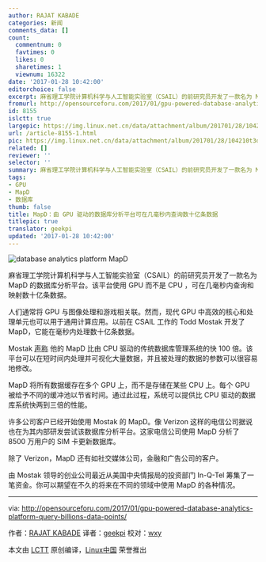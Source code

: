 ```yaml
---
author: RAJAT KABADE
categories: 新闻
comments_data: []
count:
  commentnum: 0
  favtimes: 0
  likes: 0
  sharetimes: 1
  viewnum: 16322
date: '2017-01-28 10:42:00'
editorchoice: false
excerpt: 麻省理工学院计算机科学与人工智能实验室（CSAIL）的前研究员开发了一款名为 MapD 的数据库分析平台。该平台使用 GPU 而不是 CPU ，可在几毫秒内查询和映射数十亿条数据。
fromurl: http://opensourceforu.com/2017/01/gpu-powered-database-analytics-platform-query-billions-data-points/
id: 8155
islctt: true
largepic: https://img.linux.net.cn/data/attachment/album/201701/28/104210t3dy4xxxwxzydt83.jpg
url: /article-8155-1.html
pic: https://img.linux.net.cn/data/attachment/album/201701/28/104210t3dy4xxxwxzydt83.jpg.thumb.jpg
related: []
reviewer: ''
selector: ''
summary: 麻省理工学院计算机科学与人工智能实验室（CSAIL）的前研究员开发了一款名为 MapD 的数据库分析平台。该平台使用 GPU 而不是 CPU ，可在几毫秒内查询和映射数十亿条数据。
tags:
- GPU
- MapD
- 数据库
thumb: false
title: MapD：由 GPU 驱动的数据库分析平台可在几毫秒内查询数十亿条数据
titlepic: true
translator: geekpi
updated: '2017-01-28 10:42:00'
---
```


![database analytics platform MapD](/data/attachment/album/201701/28/104210t3dy4xxxwxzydt83.jpg)


麻省理工学院计算机科学与人工智能实验室（CSAIL）的前研究员开发了一款名为 MapD 的数据库分析平台。该平台使用 GPU 而不是 CPU ，可在几毫秒内查询和映射数十亿条数据。


人们通常将 GPU 与图像处理和游戏相关联。然而，现代 GPU 中高效的核心和处理单元也可以用于通用计算应用。以前在 CSAIL 工作的 Todd Mostak 开发了 MapD，它能在毫秒内处理数十亿条数据。


Mostak [声称](http://news.mit.edu/2017/startup-mapd-fast-big-data-mapping-0111) 他的 MapD 比由 CPU 驱动的传统数据库管理系统的快 100 倍。该平台可以在短时间内处理并可视化大量数据，并且被处理的数据的参数可以很容易地修改。


MapD 将所有数据缓存在多个 GPU 上，而不是存储在某些 CPU 上。每个 GPU 被给予不同的缓冲池以节省时间。通过此过程，系统可以提供比 CPU 驱动的数据库系统快两到三倍的性能。


许多公司客户已经开始使用 Mostak 的 MapD。像 Verizon 这样的电信公司据说也在为其内部研发尝试该数据库分析平台。这家电信公司使用 MapD 分析了 8500 万用户的 SIM 卡更新数据库。


除了 Verizon，MapD 还有如社交媒体公司，金融和广告公司的客户。


由 Mostak 领导的创业公司最近从美国中央情报局的投资部门 In-Q-Tel 筹集了一笔资金。你可以期望在不久的将来在不同的领域中使用 MapD 的各种情况。




---


via: <http://opensourceforu.com/2017/01/gpu-powered-database-analytics-platform-query-billions-data-points/>


作者：[RAJAT KABADE](%5B1%5D:https://twitter.com/home?status=This%20GPU-powered%20database%20analytics%20platform%20can%20query%20billions%20of%20data%20points%20in%20milliseconds+http://opensourceforu.com/2017/01/gpu-powered-database-analytics-platform-query-billions-data-points/) 译者：[geekpi](https://github.com/geekpi) 校对：[wxy](https://github.com/wxy)


本文由 [LCTT](https://github.com/LCTT/TranslateProject) 原创编译，[Linux中国](https://linux.cn/) 荣誉推出